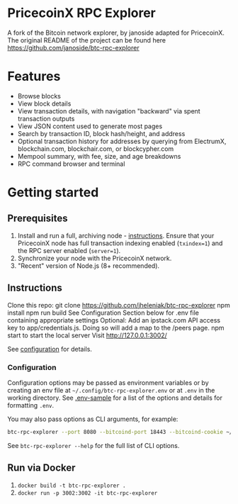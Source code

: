 # PricecoinX RPC Explorer

A fork of the Bitcoin network explorer, by janoside adapted for PricecoinX.
The original README of the project can be found here https://github.com/janoside/btc-rpc-explorer


# Features

* Browse blocks
* View block details
* View transaction details, with navigation "backward" via spent transaction outputs
* View JSON content used to generate most pages
* Search by transaction ID, block hash/height, and address
* Optional transaction history for addresses by querying from ElectrumX, blockchain.com, blockchair.com, or blockcypher.com
* Mempool summary, with fee, size, and age breakdowns
* RPC command browser and terminal

# Getting started

## Prerequisites

1. Install and run a full, archiving node - [instructions](https://bitcoin.org/en/full-node). Ensure that your PricecoinX node has full transaction indexing enabled (`txindex=1`) and the RPC server enabled (`server=1`).
2. Synchronize your node with the PricecoinX network.
3. "Recent" version of Node.js (8+ recommended).

## Instructions

Clone this repo: git clone https://github.com/jheleniak/btc-rpc-explorer
npm install
npm run build
See Configuration Section below for .env file containing appropriate settings
Optional: Add an ipstack.com API access key to app/credentials.js. Doing so will add a map to the /peers page.
npm start to start the local server
Visit http://127.0.0.1:3002/

See [configuration](#configuration) for details.

### Configuration

Configuration options may be passed as environment variables
or by creating an env file at `~/.config/btc-rpc-explorer.env`
or at `.env` in the working directory.
See [.env-sample](.env-sample) for a list of the options and details for formatting `.env`.

You may also pass options as CLI arguments, for example:

```bash
btc-rpc-explorer --port 8080 --bitcoind-port 18443 --bitcoind-cookie ~/.bitcoin/regtest/.cookie
```

See `btc-rpc-explorer --help` for the full list of CLI options.

## Run via Docker

1. `docker build -t btc-rpc-explorer .`
2. `docker run -p 3002:3002 -it btc-rpc-explorer`
